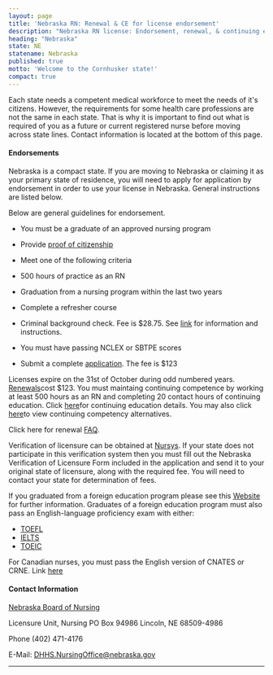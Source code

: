 ```yaml
---
layout: page
title: 'Nebraska RN: Renewal & CE for license endorsement'
description: "Nebraska RN license: Endorsement, renewal, & continuing ed. Keep license updated & maintain professional status.\r"
heading: "Nebraska"
state: NE
statename: Nebraska
published: true
motto: 'Welcome to the Cornhusker state!'
compact: true
---
```


Each state needs a competent medical workforce to meet the needs of it's
citizens. However, the requirements for some health care professions are
not the same in each state. That is why it is important to find out what
is required of you as a future or current registered nurse before moving
across state lines. Contact information is located at the bottom of this
page.

#### Endorsements

Nebraska is a compact state. If you are moving to Nebraska or claiming
it as your primary state of residence, you will need to apply for
application by endorsement in order to use your license in Nebraska.
General instructions are listed below.

Below are general guidelines for endorsement.

-   You must be a graduate of an approved nursing program

-   Provide [proof of
    citizenship](https://dhhs.ne.gov/licensure/Documents/ExaminationRNLPN.pdf)

-   Meet one of the following criteria

-   500 hours of practice as an RN

-   Graduation from a nursing program within the last two years

-   Complete a refresher course

-   Criminal background check. Fee is \$28.75. See
    [link](https://dhhs.ne.gov/licensure/Documents/ExaminationRNLPN.pdf)
    for information and instructions.

-   You must have passing NCLEX or SBTPE scores

-   Submit a complete
    [application](https://dhhs.ne.gov/licensure/Documents/EndorsementRNLPN.pdf).
    The fee is \$123

Licenses expire on the 31st of October during odd numbered years.
[Renewals](https://dhhs.ne.gov/licensure/Pages/Nurse-Licensing-Renewal-and-Continuing-Education.aspx)cost
\$123. You must maintaing continuing competence by working at least 500
hours as an RN and completing 20 contact hours of continuing education.
Click
[here](https://dhhs.ne.gov/licensure/Pages/Nurse-Licensing-Renewal-and-Continuing-Education.aspx)for
continuing education details. You may also click
[here](https://dhhs.ne.gov/licensure/Pages/Nurse-Licensing-Renewal-and-Continuing-Education.aspx)to
view continuing competency alternatives.

Click here for renewal
[FAQ](https://dhhs.ne.gov/licensure/Pages/Nurse-Licensing-FAQs.aspx).

Verification of licensure can be obtained at
[Nursys](https://www.nursys.com/). If your state does not participate in
this verification system then you must fill out the Nebraska
Verification of Licensure Form included in the application and send it
to your original state of licensure, along with the required fee. You
will need to contact your state for determination of fees.

If you graduated from a foreign education program please see this
[Website](https://dhhs.ne.gov/licensure/Pages/Nurse-Licensing-Foreign-Educated-Nurse-Information.aspx)
for further information. Graduates of a foreign education program must
also pass an English-language proficiency exam with either:

-   [TOEFL](https://www.ets.org/toefl)
-   [IELTS](https://www.ielts.org/)
-   [TOEIC](https://www.ets.org/toeic/)

For Canadian nurses, you must pass the English version of CNATES or
CRNE. Link [here](https://www.ncsbn.org/4702.htm)

#### Contact Information

[Nebraska Board of
Nursing](https://dhhs.ne.gov/licensure/Pages/Nurse-Licensing.aspx)

Licensure Unit, Nursing
PO Box 94986
Lincoln, NE 68509-4986

Phone (402) 471-4176

E-Mail:
[DHHS.NursingOffice@nebraska.gov](mailto:DHHS.NursingOffice@nebraska.gov?subject=RN%20license%20renewals%20and%20endorsements&body=Hi%2C%0A%0AI%20was%20on%20the%20website%20RNMobility.com%20and%20read%20that%20I%20can%20send%20my%20questions%20for%20the%20Nebraska%20Nursing%20Licensure%20Unit%20here.)

* * * * *
